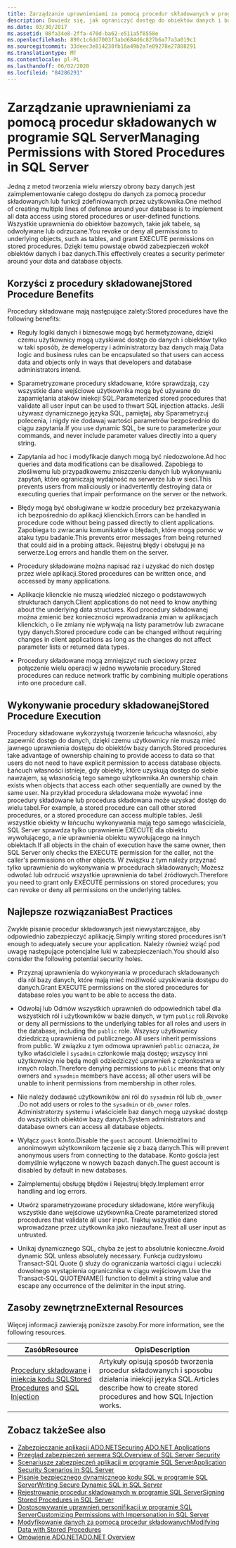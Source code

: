 ```yaml
---
title: Zarządzanie uprawnieniami za pomocą procedur składowanych w programie SQL Server
description: Dowiedz się, jak ograniczyć dostęp do obiektów danych i baz danych, implementując dostęp za pomocą procedur składowanych lub funkcji zdefiniowanych przez użytkownika.
ms.date: 03/30/2017
ms.assetid: 08fa34e8-2ffa-470d-ba62-e511a5f8558e
ms.openlocfilehash: 890c1c6dd7003f3abd684d6c827b6a77a3a019c1
ms.sourcegitcommit: 33deec3e814238fb18a49b2a7e89278e27888291
ms.translationtype: MT
ms.contentlocale: pl-PL
ms.lasthandoff: 06/02/2020
ms.locfileid: "84286291"
---
```

# <a name="managing-permissions-with-stored-procedures-in-sql-server"></a><span data-ttu-id="86a60-103">Zarządzanie uprawnieniami za pomocą procedur składowanych w programie SQL Server</span><span class="sxs-lookup"><span data-stu-id="86a60-103">Managing Permissions with Stored Procedures in SQL Server</span></span>
<span data-ttu-id="86a60-104">Jedną z metod tworzenia wielu wierszy obrony bazy danych jest zaimplementowanie całego dostępu do danych za pomocą procedur składowanych lub funkcji zdefiniowanych przez użytkownika.</span><span class="sxs-lookup"><span data-stu-id="86a60-104">One method of creating multiple lines of defense around your database is to implement all data access using stored procedures or user-defined functions.</span></span> <span data-ttu-id="86a60-105">Wszystkie uprawnienia do obiektów bazowych, takie jak tabele, są odwoływane lub odrzucane.</span><span class="sxs-lookup"><span data-stu-id="86a60-105">You revoke or deny all permissions to underlying objects, such as tables, and grant EXECUTE permissions on stored procedures.</span></span> <span data-ttu-id="86a60-106">Dzięki temu powstaje obwód zabezpieczeń wokół obiektów danych i baz danych.</span><span class="sxs-lookup"><span data-stu-id="86a60-106">This effectively creates a security perimeter around your data and database objects.</span></span>  
  
## <a name="stored-procedure-benefits"></a><span data-ttu-id="86a60-107">Korzyści z procedury składowanej</span><span class="sxs-lookup"><span data-stu-id="86a60-107">Stored Procedure Benefits</span></span>  
 <span data-ttu-id="86a60-108">Procedury składowane mają następujące zalety:</span><span class="sxs-lookup"><span data-stu-id="86a60-108">Stored procedures have the following benefits:</span></span>  
  
- <span data-ttu-id="86a60-109">Reguły logiki danych i biznesowe mogą być hermetyzowane, dzięki czemu użytkownicy mogą uzyskiwać dostęp do danych i obiektów tylko w taki sposób, że deweloperzy i administratorzy baz danych mają.</span><span class="sxs-lookup"><span data-stu-id="86a60-109">Data logic and business rules can be encapsulated so that users can access data and objects only in ways that developers and database administrators intend.</span></span>  
  
- <span data-ttu-id="86a60-110">Sparametryzowane procedury składowane, które sprawdzają, czy wszystkie dane wejściowe użytkownika mogą być używane do zapamiętania ataków iniekcji SQL.</span><span class="sxs-lookup"><span data-stu-id="86a60-110">Parameterized stored procedures that validate all user input can be used to thwart SQL injection attacks.</span></span> <span data-ttu-id="86a60-111">Jeśli używasz dynamicznego języka SQL, pamiętaj, aby Sparametryzuj polecenia, i nigdy nie dodawaj wartości parametrów bezpośrednio do ciągu zapytania.</span><span class="sxs-lookup"><span data-stu-id="86a60-111">If you use dynamic SQL, be sure to parameterize your commands, and never include parameter values directly into a query string.</span></span>  
  
- <span data-ttu-id="86a60-112">Zapytania ad hoc i modyfikacje danych mogą być niedozwolone.</span><span class="sxs-lookup"><span data-stu-id="86a60-112">Ad hoc queries and data modifications can be disallowed.</span></span> <span data-ttu-id="86a60-113">Zapobiega to złośliwemu lub przypadkowemu zniszczeniu danych lub wykonywaniu zapytań, które ograniczają wydajność na serwerze lub w sieci.</span><span class="sxs-lookup"><span data-stu-id="86a60-113">This prevents users from maliciously or inadvertently destroying data or executing queries that impair performance on the server or the network.</span></span>  
  
- <span data-ttu-id="86a60-114">Błędy mogą być obsługiwane w kodzie procedury bez przekazywania ich bezpośrednio do aplikacji klienckich.</span><span class="sxs-lookup"><span data-stu-id="86a60-114">Errors can be handled in procedure code without being passed directly to client applications.</span></span> <span data-ttu-id="86a60-115">Zapobiega to zwracaniu komunikatów o błędach, które mogą pomóc w ataku typu badanie.</span><span class="sxs-lookup"><span data-stu-id="86a60-115">This prevents error messages from being returned that could aid in a probing attack.</span></span> <span data-ttu-id="86a60-116">Rejestruj błędy i obsługuj je na serwerze.</span><span class="sxs-lookup"><span data-stu-id="86a60-116">Log errors and handle them on the server.</span></span>  
  
- <span data-ttu-id="86a60-117">Procedury składowane można napisać raz i uzyskać do nich dostęp przez wiele aplikacji.</span><span class="sxs-lookup"><span data-stu-id="86a60-117">Stored procedures can be written once, and accessed by many applications.</span></span>  
  
- <span data-ttu-id="86a60-118">Aplikacje klienckie nie muszą wiedzieć niczego o podstawowych strukturach danych.</span><span class="sxs-lookup"><span data-stu-id="86a60-118">Client applications do not need to know anything about the underlying data structures.</span></span> <span data-ttu-id="86a60-119">Kod procedury składowanej można zmienić bez konieczności wprowadzania zmian w aplikacjach klienckich, o ile zmiany nie wpływają na listy parametrów lub zwracane typy danych.</span><span class="sxs-lookup"><span data-stu-id="86a60-119">Stored procedure code can be changed without requiring changes in client applications as long as the changes do not affect parameter lists or returned data types.</span></span>  
  
- <span data-ttu-id="86a60-120">Procedury składowane mogą zmniejszyć ruch sieciowy przez połączenie wielu operacji w jedno wywołanie procedury.</span><span class="sxs-lookup"><span data-stu-id="86a60-120">Stored procedures can reduce network traffic by combining multiple operations into one procedure call.</span></span>  
  
## <a name="stored-procedure-execution"></a><span data-ttu-id="86a60-121">Wykonywanie procedury składowanej</span><span class="sxs-lookup"><span data-stu-id="86a60-121">Stored Procedure Execution</span></span>  
 <span data-ttu-id="86a60-122">Procedury składowane wykorzystują tworzenie łańcucha własności, aby zapewnić dostęp do danych, dzięki czemu użytkownicy nie muszą mieć jawnego uprawnienia dostępu do obiektów bazy danych.</span><span class="sxs-lookup"><span data-stu-id="86a60-122">Stored procedures take advantage of ownership chaining to provide access to data so that users do not need to have explicit permission to access database objects.</span></span> <span data-ttu-id="86a60-123">Łańcuch własności istnieje, gdy obiekty, które uzyskują dostęp do siebie nawzajem, są własnością tego samego użytkownika.</span><span class="sxs-lookup"><span data-stu-id="86a60-123">An ownership chain exists when objects that access each other sequentially are owned by the same user.</span></span> <span data-ttu-id="86a60-124">Na przykład procedura składowana może wywołać inne procedury składowane lub procedura składowana może uzyskać dostęp do wielu tabel.</span><span class="sxs-lookup"><span data-stu-id="86a60-124">For example, a stored procedure can call other stored procedures, or a stored procedure can access multiple tables.</span></span> <span data-ttu-id="86a60-125">Jeśli wszystkie obiekty w łańcuchu wykonywania mają tego samego właściciela, SQL Server sprawdza tylko uprawnienie EXECUTE dla obiektu wywołującego, a nie uprawnienia obiektu wywołującego na innych obiektach.</span><span class="sxs-lookup"><span data-stu-id="86a60-125">If all objects in the chain of execution have the same owner, then SQL Server only checks the EXECUTE permission for the caller, not the caller's permissions on other objects.</span></span> <span data-ttu-id="86a60-126">W związku z tym należy przyznać tylko uprawnienia do wykonywania w procedurach składowanych; Możesz odwołać lub odrzucić wszystkie uprawnienia do tabel źródłowych.</span><span class="sxs-lookup"><span data-stu-id="86a60-126">Therefore you need to grant only EXECUTE permissions on stored procedures; you can revoke or deny all permissions on the underlying tables.</span></span>  
  
## <a name="best-practices"></a><span data-ttu-id="86a60-127">Najlepsze rozwiązania</span><span class="sxs-lookup"><span data-stu-id="86a60-127">Best Practices</span></span>  
 <span data-ttu-id="86a60-128">Zwykłe pisanie procedur składowanych jest niewystarczające, aby odpowiednio zabezpieczyć aplikację.</span><span class="sxs-lookup"><span data-stu-id="86a60-128">Simply writing stored procedures isn't enough to adequately secure your application.</span></span> <span data-ttu-id="86a60-129">Należy również wziąć pod uwagę następujące potencjalne luki w zabezpieczeniach.</span><span class="sxs-lookup"><span data-stu-id="86a60-129">You should also consider the following potential security holes.</span></span>  
  
- <span data-ttu-id="86a60-130">Przyznaj uprawnienia do wykonywania w procedurach składowanych dla ról bazy danych, które mają mieć możliwość uzyskiwania dostępu do danych.</span><span class="sxs-lookup"><span data-stu-id="86a60-130">Grant EXECUTE permissions on the stored procedures for database roles you want to be able to access the data.</span></span>  
  
- <span data-ttu-id="86a60-131">Odwołaj lub Odmów wszystkich uprawnień do odpowiednich tabel dla wszystkich ról i użytkowników w bazie danych, w tym `public` roli.</span><span class="sxs-lookup"><span data-stu-id="86a60-131">Revoke or deny all permissions to the underlying tables for all roles and users in the database, including the `public` role.</span></span> <span data-ttu-id="86a60-132">Wszyscy użytkownicy dziedziczą uprawnienia od publicznego.</span><span class="sxs-lookup"><span data-stu-id="86a60-132">All users inherit permissions from public.</span></span> <span data-ttu-id="86a60-133">W związku z tym odmowa uprawnień `public` oznacza, że tylko właściciele i `sysadmin` członkowie mają dostęp; wszyscy inni użytkownicy nie będą mogli odziedziczyć uprawnień z członkostwa w innych rolach.</span><span class="sxs-lookup"><span data-stu-id="86a60-133">Therefore denying permissions to `public` means that only owners and `sysadmin` members have access; all other users will be unable to inherit permissions from membership in other roles.</span></span>  
  
- <span data-ttu-id="86a60-134">Nie należy dodawać użytkowników ani ról do `sysadmin` ról lub `db_owner` .</span><span class="sxs-lookup"><span data-stu-id="86a60-134">Do not add users or roles to the `sysadmin` or `db_owner` roles.</span></span> <span data-ttu-id="86a60-135">Administratorzy systemu i właściciele baz danych mogą uzyskać dostęp do wszystkich obiektów bazy danych.</span><span class="sxs-lookup"><span data-stu-id="86a60-135">System administrators and database owners can access all database objects.</span></span>  
  
- <span data-ttu-id="86a60-136">Wyłącz `guest` konto.</span><span class="sxs-lookup"><span data-stu-id="86a60-136">Disable the `guest` account.</span></span> <span data-ttu-id="86a60-137">Uniemożliwi to anonimowym użytkownikom łączenie się z bazą danych.</span><span class="sxs-lookup"><span data-stu-id="86a60-137">This will prevent anonymous users from connecting to the database.</span></span> <span data-ttu-id="86a60-138">Konto gościa jest domyślnie wyłączone w nowych bazach danych.</span><span class="sxs-lookup"><span data-stu-id="86a60-138">The guest account is disabled by default in new databases.</span></span>  
  
- <span data-ttu-id="86a60-139">Zaimplementuj obsługę błędów i Rejestruj błędy.</span><span class="sxs-lookup"><span data-stu-id="86a60-139">Implement error handling and log errors.</span></span>  
  
- <span data-ttu-id="86a60-140">Utwórz sparametryzowane procedury składowane, które weryfikują wszystkie dane wejściowe użytkownika.</span><span class="sxs-lookup"><span data-stu-id="86a60-140">Create parameterized stored procedures that validate all user input.</span></span> <span data-ttu-id="86a60-141">Traktuj wszystkie dane wprowadzane przez użytkownika jako niezaufane.</span><span class="sxs-lookup"><span data-stu-id="86a60-141">Treat all user input as untrusted.</span></span>  
  
- <span data-ttu-id="86a60-142">Unikaj dynamicznego SQL, chyba że jest to absolutnie konieczne.</span><span class="sxs-lookup"><span data-stu-id="86a60-142">Avoid dynamic SQL unless absolutely necessary.</span></span> <span data-ttu-id="86a60-143">Funkcja cudzysłowu Transact-SQL Quote () służy do ograniczania wartości ciągu i ucieczki dowolnego wystąpienia ogranicznika w ciągu wejściowym.</span><span class="sxs-lookup"><span data-stu-id="86a60-143">Use the Transact-SQL QUOTENAME() function to delimit a string value and escape any occurrence of the delimiter in the input string.</span></span>  
  
## <a name="external-resources"></a><span data-ttu-id="86a60-144">Zasoby zewnętrzne</span><span class="sxs-lookup"><span data-stu-id="86a60-144">External Resources</span></span>  
 <span data-ttu-id="86a60-145">Więcej informacji zawierają poniższe zasoby.</span><span class="sxs-lookup"><span data-stu-id="86a60-145">For more information, see the following resources.</span></span>  
  
|<span data-ttu-id="86a60-146">Zasób</span><span class="sxs-lookup"><span data-stu-id="86a60-146">Resource</span></span>|<span data-ttu-id="86a60-147">Opis</span><span class="sxs-lookup"><span data-stu-id="86a60-147">Description</span></span>|  
|--------------|-----------------|  
|<span data-ttu-id="86a60-148">[Procedury składowane](/sql/relational-databases/stored-procedures/stored-procedures-database-engine) i [iniekcja kodu SQL](/sql/relational-databases/security/sql-injection)</span><span class="sxs-lookup"><span data-stu-id="86a60-148">[Stored Procedures](/sql/relational-databases/stored-procedures/stored-procedures-database-engine) and [SQL Injection](/sql/relational-databases/security/sql-injection)</span></span>|<span data-ttu-id="86a60-149">Artykuły opisują sposób tworzenia procedur składowanych i sposobu działania iniekcji języka SQL.</span><span class="sxs-lookup"><span data-stu-id="86a60-149">Articles describe how to create stored procedures and how SQL Injection works.</span></span>|  
  
## <a name="see-also"></a><span data-ttu-id="86a60-150">Zobacz także</span><span class="sxs-lookup"><span data-stu-id="86a60-150">See also</span></span>

- [<span data-ttu-id="86a60-151">Zabezpieczanie aplikacji ADO.NET</span><span class="sxs-lookup"><span data-stu-id="86a60-151">Securing ADO.NET Applications</span></span>](../securing-ado-net-applications.md)
- [<span data-ttu-id="86a60-152">Przegląd zabezpieczeń serwera SQL</span><span class="sxs-lookup"><span data-stu-id="86a60-152">Overview of SQL Server Security</span></span>](overview-of-sql-server-security.md)
- [<span data-ttu-id="86a60-153">Scenariusze zabezpieczeń aplikacji w programie SQL Server</span><span class="sxs-lookup"><span data-stu-id="86a60-153">Application Security Scenarios in SQL Server</span></span>](application-security-scenarios-in-sql-server.md)
- [<span data-ttu-id="86a60-154">Pisanie bezpiecznego dynamicznego kodu SQL w programie SQL Server</span><span class="sxs-lookup"><span data-stu-id="86a60-154">Writing Secure Dynamic SQL in SQL Server</span></span>](writing-secure-dynamic-sql-in-sql-server.md)
- [<span data-ttu-id="86a60-155">Rejestrowanie procedur składowanych w programie SQL Server</span><span class="sxs-lookup"><span data-stu-id="86a60-155">Signing Stored Procedures in SQL Server</span></span>](signing-stored-procedures-in-sql-server.md)
- [<span data-ttu-id="86a60-156">Dostosowywanie uprawnień personifikacji w programie SQL Server</span><span class="sxs-lookup"><span data-stu-id="86a60-156">Customizing Permissions with Impersonation in SQL Server</span></span>](customizing-permissions-with-impersonation-in-sql-server.md)
- [<span data-ttu-id="86a60-157">Modyfikowanie danych za pomocą procedur składowanych</span><span class="sxs-lookup"><span data-stu-id="86a60-157">Modifying Data with Stored Procedures</span></span>](../modifying-data-with-stored-procedures.md)
- [<span data-ttu-id="86a60-158">Omówienie ADO.NET</span><span class="sxs-lookup"><span data-stu-id="86a60-158">ADO.NET Overview</span></span>](../ado-net-overview.md)
